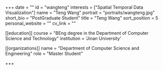 +++
date = ""
id = "wangteng"
interests = ["Spatial Temporal Data Visualization"]
name = "Teng Wang"
portrait = "portraits/wangteng.jpg"
short_bio = "PostGraduate Student"
title = "Teng Wang"
sort_position = 5
personal_website = ""
cv_link = ""

[[education]]
    course = "BEng degree in the Department of Computer Science and Technology"
    institution = 'Jinan University'
 
 [[organizations]]
     name = "Department of Computer Science and Engineering"
     role = "Master Student"

+++
